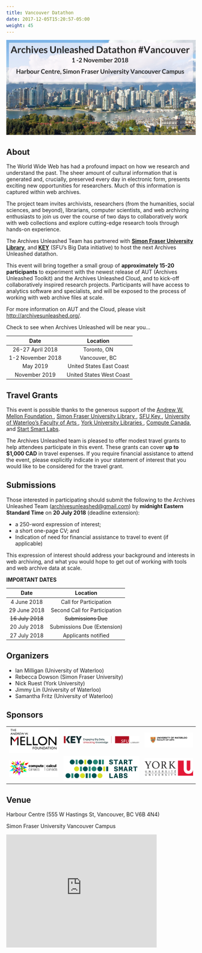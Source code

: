 ```yaml
---
title: Vancouver Datathon
date: 2017-12-05T15:20:57-05:00
weight: 45
---
```


![Vancouver Skyline](/images/vancouver-skyline.png)
## About

The World Wide Web has had a profound impact on how we research and understand the past. The sheer amount of cultural information that is generated and, crucially, preserved every day in electronic form, presents exciting new opportunities for researchers. Much of this information is captured within web archives.

The project team invites archivists, researchers (from the humanities, social sciences, and beyond), librarians, computer scientists, and web archiving enthusiasts to join us over the course of two days to collaboratively work with web collections and explore cutting-edge research tools through hands-on experience.

The Archives Unleashed Team has partnered with <a href="https://www.lib.sfu.ca">**Simon Fraser University Library**</a>, and <a href="http://www.sfu.ca/key/">**KEY**</a>  (SFU’s Big Data initiative) to host the next Archives Unleashed datathon.

This event will bring together a small group of **approximately 15-20 participants** to experiment with the newest release of AUT (Archives Unleashed Toolkit) and the Archives Unleashed Cloud, and to kick-off collaboratively inspired research projects. Participants will have access to analytics software and specialists, and will be exposed to the process of working with web archive files at scale. 

For more information on AUT and the Cloud, please visit http://archivesunleashed.org/. 

Check to see when Archives Unleashed will be near you… 

|        Date       |         Location         |
|:-----------------:|:------------------------:|
| 26-27 April 2018 | Toronto, ON              |
| 1-2 November 2018 | Vancouver, BC        |
| May 2019          | United States East Coast |
| November 2019     | United States West Coast |



## Travel Grants

This event is possible thanks to the generous support of the <a href="https://mellon.org"> Andrew W. Mellon Foundation </a>, <a href="https://www.lib.sfu.ca"> Simon Fraser University Library </a>, <a href="http://www.sfu.ca/key/"> SFU Key </a>, <a href="https://uwaterloo.ca/arts/"> University of Waterloo’s Faculty of Arts </a>, <a href="http://www.yorku.ca"> York University Libraries </a>, <a href="https://www.computecanada.ca"> Compute Canada</a>, and <a href="http://www.startsmartlabs.com"> Start Smart Labs</a>. 
 

The Archives Unleashed team is pleased to offer modest travel grants to help attendees participate in this event. These grants can cover **up to $1,000 CAD** in travel expenses. If you require financial assistance to attend the event, please explicitly indicate in your statement of interest that you would like to be considered for the travel grant.


## Submissions

Those interested in participating should submit the following to the Archives Unleashed Team (<a href="archivesunleashed@gmail.com">archivesunleashed@gmail.com</a>) by **midnight Eastern Standard Time** on **20 July 2018** (deadline extension):

* a 250-word expression of interest;
* a short one-page CV; and
* Indication of need for financial assistance to travel to event (if applicable)

This expression of interest should address your background and interests in web archiving, and what you would hope to get out of working with tools and web archive data at scale. 

**IMPORTANT DATES**

|        Date       |         Location         |
|:-----------------:|:------------------------:|
| 4 June 2018 | Call for Participation|
| 29 June 2018 | Second Call for Participation|
| <s>16 July 2018</s> | <s>Submissions Due</s> |
| 20 July 2018 | Submissions Due (Extension)|
| 27 July 2018 | Applicants notified |


## Organizers

* Ian Milligan (University of Waterloo)
* Rebecca Dowson (Simon Fraser University)
* Nick Ruest (York University)
* Jimmy Lin (University of Waterloo)
* Samantha Fritz (University of Waterloo)


## Sponsors
|                                              |                                            |                                                     |
|----------------------------------------------|--------------------------------------------|-----------------------------------------------------|
| ![alt text](/images/mellon-logo-600x300.png) | ![alt text](/images/library_key_logo.png) | ![alt text](/images/waterloo-arts-logo-600x200.png) |
| ![alt text](/images/compute_canada_logo.png) | ![alt text](/images/start_smart_logo.png)      | ![alt text](/images/yorku-logo.png)                  |


## Venue 


Harbour Centre (555 W Hastings St, Vancouver, BC V6B 4N4)

Simon Fraser University Vancouver Campus



<iframe src="https://www.google.com/maps/embed?pb=!1m14!1m8!1m3!1d10410.235288532383!2d-123.1118716!3d49.2847564!3m2!1i1024!2i768!4f13.1!3m3!1m2!1s0x0%3A0x977fcd5c0dc6bd3b!2sHarbour+Centre!5e0!3m2!1sen!2sca!4v1527002584587" width="400" height="300" frameborder="0" style="border:0" allowfullscreen></iframe>

<!---
## Travel to Vancouver

The AUT team has put together some helpful information and resources to help with your travel plans.

![Accommodations](/images/accommodations.png)

While there is no designated hotel the datathon will be using, we have highlighted some options near the Harbour Centre. Please note, we have no relationship nor do we receive financial return from any of these providers. Any rates mentioned are presented as a reference and might be higher at the time of your booking. We highly encourage you to shop around and book early as space can fill up quickly.

Staying to Vancouver doesn’t have to break the bank, which is why we like using some of the following aggregators to compare hotel rates:

* Airbnb (great option to find reasonably priced accommodations)
* Kayak
* Expedia
* Trivago
* Travelocity

There are also a few hotel options listed here:

| Accommodation Option                                                                                          | Average Cost    | Distance to Robarts Library |
|---------------------------------------------------------------------------------------------------------------|-----------------|-----------------------------|
| [Downtown Home Inn](http://www.downtownhomeinn.com/index.html)                                                | Avg. $85-145 CND     | Approx. 1.7km               |
| [Holiday Inn Toronto Downtown Centre](https://www.ihg.com/holidayinn/hotels/us/en/toronto/yyzct/hoteldetail ) | Starts $190 CND | Approx. 2km                 |
| [Chelsea Hotel](http://www.chelseatoronto.com/en/)                                                            | Avg. $270 CND   | Approx. 2km                 |

![Airports](/images/airports.png)

For guests flying into Toronto there are two main airports, one located downtown and one located outside of the city centre. 

[**Toronto Pearson International Airport | YYZ**](http://www.torontopearson.com/) - located approximately 30 km away from downtown, there are a few options for getting to the downtown core:

* [Union Pearson Express Train](https://www.upexpress.com/) – Probably the easiest and most cost efficient way of getting to downtown. The train takes approximately 25 minutes and leaves every 15 minutes, with an adult return ticket of $25CND. You will take the UPExpress to Union Station (downtown). 

* [Taxis](http://www.torontopearson.com/en/toandfrom/taxilimo/#) to downtown Toronto are available outside both airport terminals. A taxi will run about $60 CND+, but be sure to confirm fare with driver before you leave.

* [Public Transit – Toronto Transit Commission (TTC)](http://www.ttc.ca/Trip_planner/index.jsp) To make things a little simpler, we've provided a link to the TTC trip planner. There are a variety of options for transit including the subway, buses and streetcars. A cash single fare purchase will run $3.25CND; additional information about [TTC fares](https://www.ttc.ca/Fares_and_passes/Prices/Prices.jsp)

[**Billy Bishop Toronto City Airport | YTZ**](http://www.torontoport.com/Airport/Getting-To.aspx) via [Porter Airline](https://www.flyporter.com/) - located downtown Toronto. It’s called the island airport, because the tarmac is quite literally on an island. Once you arrive just follow the signs to reach the airport exit. A complimentary shuttle is available from Billy Bishop to downtown with stops located along major subway routes. 

* You can also book with [Aeroport Taxi](http://www.aeroporttaxi.com/billy-bishop-airport-taxi/) 
 
![Downtown Transit](/images/transit.png)
While you are in Toronto there are a few ways to get around, but ultimately it will depend on how close you are to campus. The Robarts Library is part of the University of Toronto's St. George Campus. 

* [Public Transit – Toronto Transit Commission (TTC)](http://www.ttc.ca/Trip_planner/index.jsp) If you are taking subway Line 1, St. George Station is the closest stop to the Robarts Library. 
* Parking (Green P) - You can check out [Toronto’s Parking Authority Website](https://parking.greenp.com/) or download the App (Green P) to your iOS device to find and/or pay for parking. This will most likely be the easiest and most economical choice if you are driving. Please remember that our event is during regular work hours, so campus parking spots and street parking may be limited.

![Attractions](/images/attractions.png)
For those adventurers who’d like to check out Toronto attractions, you may want to check out the [City of Toronto Tourism Website](http://www.seetorontonow.com). Some of our favourite spots to visit include: 

* [Royal Ontario Museum](https://www.rom.on.ca/en)
* [Queen’s Park](http://www.ontla.on.ca/lao/en/coming-to-queens-park/)
* [CN Tower](http://www.cntower.ca/intro.html)
* [Kensington Market](http://www.kensington-market.ca/Default.asp?id=home&l=1)
* [Art Gallery of Ontario](https://ago.ca)
* [TIFF Bell Lightbox](https://www.tiff.net/visit/)

For those adventurers with some time before or after the datathon who’d like to check out Vancouver attractions, you may want to check out the Vancouver Tourism website. Some of our favourite spots to visit include: 

<iframe src="https://www.google.com/maps/d/u/1/embed?mid=10Xx49JUywmcCec3szcugJO4D7pFxMqaJ" width="100%" height="350"></iframe>

## Schedule

<p>Have we got a schedule for you! We will be kicking off the event with some discussion around the project and set up of AUT. After that it's full steam ahead with team project work. A light breakfast and lunch will be provided on both days.</p>

<p>Please click the image below to check out the <a href="/images/toronto-schedule.pdf">full Toronto Datathon schedule!</a></p>

|               |                  |
|:-----------------:|:------------------------:|
| <a href="/images/toronto-schedule.pdf"><img src="/images/toronto-day1.png"></a> | <a href="/images/toronto-schedule.pdf"><img src="/images/toronto-day2.png" ></a>
-->